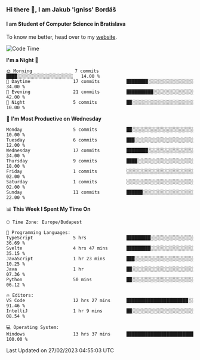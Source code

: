 ### Hi there 👋, I am Jakub 'igniss' Bordáš

#### I am Student of Computer Science in Bratislava
To know me better, head over to my [website](https://bordas.sk).


<!--START_SECTION:waka-->
![Code Time](http://img.shields.io/badge/Code%20Time-1%2C056%20hrs%2012%20mins-blue)

**I'm a Night 🦉** 

```text
🌞 Morning                7 commits           ████░░░░░░░░░░░░░░░░░░░░░   14.00 % 
🌆 Daytime                17 commits          ████████░░░░░░░░░░░░░░░░░   34.00 % 
🌃 Evening                21 commits          ██████████░░░░░░░░░░░░░░░   42.00 % 
🌙 Night                  5 commits           ██░░░░░░░░░░░░░░░░░░░░░░░   10.00 % 
```
📅 **I'm Most Productive on Wednesday** 

```text
Monday                   5 commits           ██░░░░░░░░░░░░░░░░░░░░░░░   10.00 % 
Tuesday                  6 commits           ███░░░░░░░░░░░░░░░░░░░░░░   12.00 % 
Wednesday                17 commits          ████████░░░░░░░░░░░░░░░░░   34.00 % 
Thursday                 9 commits           ████░░░░░░░░░░░░░░░░░░░░░   18.00 % 
Friday                   1 commits           ░░░░░░░░░░░░░░░░░░░░░░░░░   02.00 % 
Saturday                 1 commits           ░░░░░░░░░░░░░░░░░░░░░░░░░   02.00 % 
Sunday                   11 commits          ██████░░░░░░░░░░░░░░░░░░░   22.00 % 
```


📊 **This Week I Spent My Time On** 

```text
🕑︎ Time Zone: Europe/Budapest

💬 Programming Languages: 
TypeScript               5 hrs               █████████░░░░░░░░░░░░░░░░   36.69 % 
Svelte                   4 hrs 47 mins       █████████░░░░░░░░░░░░░░░░   35.15 % 
JavaScript               1 hr 23 mins        ███░░░░░░░░░░░░░░░░░░░░░░   10.25 % 
Java                     1 hr                ██░░░░░░░░░░░░░░░░░░░░░░░   07.36 % 
Python                   50 mins             ██░░░░░░░░░░░░░░░░░░░░░░░   06.12 % 

🔥 Editors: 
VS Code                  12 hrs 27 mins      ███████████████████████░░   91.46 % 
IntelliJ                 1 hr 9 mins         ██░░░░░░░░░░░░░░░░░░░░░░░   08.54 % 

💻 Operating System: 
Windows                  13 hrs 37 mins      █████████████████████████   100.00 % 
```


 Last Updated on 27/02/2023 04:55:03 UTC
<!--END_SECTION:waka-->
